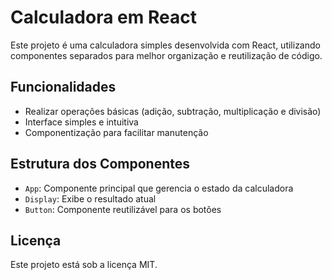 # Calculadora em React

Este projeto é uma calculadora simples desenvolvida com React, utilizando componentes separados para melhor organização e reutilização de código.

## Funcionalidades

- Realizar operações básicas (adição, subtração, multiplicação e divisão)
- Interface simples e intuitiva
- Componentização para facilitar manutenção

## Estrutura dos Componentes

- `App`: Componente principal que gerencia o estado da calculadora
- `Display`: Exibe o resultado atual
- `Button`: Componente reutilizável para os botões

## Licença

Este projeto está sob a licença MIT.
